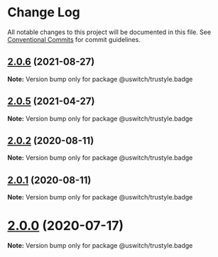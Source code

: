 # Change Log

All notable changes to this project will be documented in this file.
See [Conventional Commits](https://conventionalcommits.org) for commit guidelines.

## [2.0.6](https://github.com/uswitch/trustyle/compare/@uswitch/trustyle.badge@2.0.5...@uswitch/trustyle.badge@2.0.6) (2021-08-27)

**Note:** Version bump only for package @uswitch/trustyle.badge





## [2.0.5](https://github.com/uswitch/trustyle/compare/@uswitch/trustyle.badge@2.0.4...@uswitch/trustyle.badge@2.0.5) (2021-04-27)

**Note:** Version bump only for package @uswitch/trustyle.badge





## [2.0.2](https://github.com/uswitch/trustyle/compare/@uswitch/trustyle.badge@2.0.1...@uswitch/trustyle.badge@2.0.2) (2020-08-11)

**Note:** Version bump only for package @uswitch/trustyle.badge





## [2.0.1](https://github.com/uswitch/trustyle/compare/@uswitch/trustyle.badge@2.0.0...@uswitch/trustyle.badge@2.0.1) (2020-08-11)

**Note:** Version bump only for package @uswitch/trustyle.badge





# [2.0.0](https://github.com/uswitch/trustyle/compare/@uswitch/trustyle.badge@1.0.3...@uswitch/trustyle.badge@2.0.0) (2020-07-17)

**Note:** Version bump only for package @uswitch/trustyle.badge
